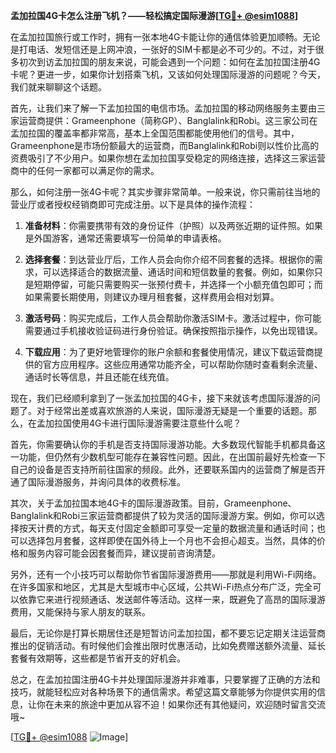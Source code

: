 **孟加拉国4G卡怎么注册飞机？——轻松搞定国际漫游[[TG💪+ @esim1088](https://t.me/s/esim1088)]**

在孟加拉国旅行或工作时，拥有一张本地4G卡能让你的通信体验更加顺畅。无论是打电话、发短信还是上网冲浪，一张好的SIM卡都是必不可少的。不过，对于很多初次到访孟加拉国的朋友来说，可能会遇到一个问题：如何在孟加拉国注册4G卡呢？更进一步，如果你计划搭乘飞机，又该如何处理国际漫游的问题呢？今天，我们就来聊聊这个话题。

首先，让我们来了解一下孟加拉国的电信市场。孟加拉国的移动网络服务主要由三家运营商提供：Grameenphone（简称GP）、Banglalink和Robi。这三家公司在孟加拉国的覆盖率都非常高，基本上全国范围都能使用他们的信号。其中，Grameenphone是市场份额最大的运营商，而Banglalink和Robi则以性价比高的资费吸引了不少用户。如果你想在孟加拉国享受稳定的网络连接，选择这三家运营商中的任何一家都可以满足你的需求。

那么，如何注册一张4G卡呢？其实步骤非常简单。一般来说，你只需前往当地的营业厅或者授权经销商即可完成注册。以下是具体的操作流程：

1. **准备材料**：你需要携带有效的身份证件（护照）以及两张近期的证件照。如果是外国游客，通常还需要填写一份简单的申请表格。
   
2. **选择套餐**：到达营业厅后，工作人员会向你介绍不同套餐的选择。根据你的需求，可以选择适合的数据流量、通话时间和短信数量的套餐。例如，如果你只是短期停留，可能只需要购买一张预付费卡，并选择一个小额充值包即可；而如果需要长期使用，则建议办理月租套餐，这样费用会相对划算。

3. **激活号码**：购买完成后，工作人员会帮助你激活SIM卡。激活过程中，你可能需要通过手机接收验证码进行身份验证。确保按照指示操作，以免出现错误。

4. **下载应用**：为了更好地管理你的账户余额和套餐使用情况，建议下载运营商提供的官方应用程序。这些应用通常功能齐全，可以帮助你随时查看剩余流量、通话时长等信息，并且还能在线充值。

现在，我们已经顺利拿到了一张孟加拉国的4G卡，接下来就该考虑国际漫游的问题了。对于经常出差或喜欢旅游的人来说，国际漫游无疑是一个重要的话题。那么，在孟加拉国使用4G卡进行国际漫游需要注意些什么呢？

首先，你需要确认你的手机是否支持国际漫游功能。大多数现代智能手机都具备这一功能，但仍然有少数机型可能存在兼容性问题。因此，在出国前最好先检查一下自己的设备是否支持所前往国家的频段。此外，还要联系国内的运营商了解是否开通了国际漫游服务，并询问具体的收费标准。

其次，关于孟加拉国本地4G卡的国际漫游政策。目前，Grameenphone、Banglalink和Robi三家运营商都提供了较为灵活的国际漫游方案。例如，你可以选择按天计费的方式，每天支付固定金额即可享受一定量的数据流量和通话时间；也可以选择包月套餐，这样即使在国外待上一个月也不会担心超支。当然，具体的价格和服务内容可能会因套餐而异，建议提前咨询清楚。

另外，还有一个小技巧可以帮助你节省国际漫游费用——那就是利用Wi-Fi网络。在许多国家和地区，尤其是大型城市中心区域，公共Wi-Fi热点分布广泛，完全可以依靠它来进行视频通话、发送邮件等活动。这样一来，既避免了高昂的国际漫游费用，又能保持与家人朋友的联系。

最后，无论你是打算长期居住还是短暂访问孟加拉国，都不要忘记定期关注运营商推出的促销活动。有时候他们会推出限时优惠活动，比如免费赠送额外流量、延长套餐有效期等，这些都是节省开支的好机会。

总之，在孟加拉国注册4G卡并处理国际漫游并非难事，只要掌握了正确的方法和技巧，就能轻松应对各种场景下的通信需求。希望这篇文章能够为你提供实用的信息，让你在未来的旅途中更加从容不迫！如果你还有其他疑问，欢迎随时留言交流哦~

[[TG💪+ @esim1088](https://t.me/s/esim1088) ![Image](https://i.postimg.cc/4NQfJmqS/Snipaste-2025-05-13-00-14-12.png)]